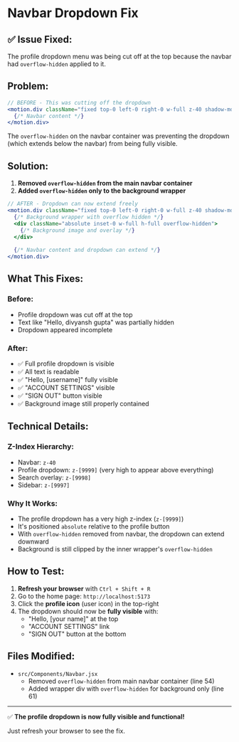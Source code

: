 # Navbar Dropdown Fix

## ✅ Issue Fixed:

The profile dropdown menu was being cut off at the top because the navbar had `overflow-hidden` applied to it.

## Problem:

```jsx
// BEFORE - This was cutting off the dropdown
<motion.div className="fixed top-0 left-0 right-0 w-full z-40 shadow-md overflow-hidden">
  {/* Navbar content */}
</motion.div>
```

The `overflow-hidden` on the navbar container was preventing the dropdown (which extends below the navbar) from being fully visible.

## Solution:

1. **Removed `overflow-hidden` from the main navbar container**
2. **Added `overflow-hidden` only to the background wrapper**

```jsx
// AFTER - Dropdown can now extend freely
<motion.div className="fixed top-0 left-0 right-0 w-full z-40 shadow-md">
  {/* Background wrapper with overflow hidden */}
  <div className="absolute inset-0 w-full h-full overflow-hidden">
    {/* Background image and overlay */}
  </div>
  
  {/* Navbar content and dropdown can extend */}
</motion.div>
```

## What This Fixes:

### Before:
- Profile dropdown was cut off at the top
- Text like "Hello, divyansh gupta" was partially hidden
- Dropdown appeared incomplete

### After:
- ✅ Full profile dropdown is visible
- ✅ All text is readable
- ✅ "Hello, [username]" fully visible
- ✅ "ACCOUNT SETTINGS" visible
- ✅ "SIGN OUT" button visible
- ✅ Background image still properly contained

## Technical Details:

### Z-Index Hierarchy:
- Navbar: `z-40`
- Profile dropdown: `z-[9999]` (very high to appear above everything)
- Search overlay: `z-[9998]`
- Sidebar: `z-[9997]`

### Why It Works:
- The profile dropdown has a very high z-index (`z-[9999]`)
- It's positioned `absolute` relative to the profile button
- With `overflow-hidden` removed from navbar, the dropdown can extend downward
- Background is still clipped by the inner wrapper's `overflow-hidden`

## How to Test:

1. **Refresh your browser** with `Ctrl + Shift + R`
2. Go to the home page: `http://localhost:5173`
3. Click the **profile icon** (user icon) in the top-right
4. The dropdown should now be **fully visible** with:
   - "Hello, [your name]" at the top
   - "ACCOUNT SETTINGS" link
   - "SIGN OUT" button at the bottom

## Files Modified:

- `src/Components/Navbar.jsx`
  - Removed `overflow-hidden` from main navbar container (line 54)
  - Added wrapper div with `overflow-hidden` for background only (line 61)

---

✅ **The profile dropdown is now fully visible and functional!**

Just refresh your browser to see the fix.
